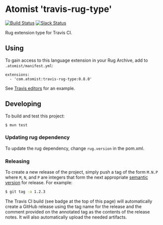 # Atomist 'travis-rug-type'

[![Build Status](https://travis-ci.org/atomist-rugs/travis-rug-type.svg?branch=master)](https://travis-ci.org/atomist-rugs/travis-rug-type)
[![Slack Status](https://join.atomist.com/badge.svg)](https://join.atomist.com)

Rug extension type for Travis CI.

## Using

To gain access to this language extension in your Rug Archive, add to `.atomist/manifest.yml`:

```
extensions:
  - 'com.atomist:travis-rug-type:0.8.0'
```

See [Travis editors](https://github.com/atomist-rugs/travis-editors) for an example.

## Developing

To build and test this project:

```
$ mvn test
```

### Updating rug dependency

To update the rug dependency, change `rug.version` in the pom.xml.

### Releasing

To create a new release of the project, simply push a tag of the form
`M.N.P` where `M`, `N`, and `P` are integers that form the next
appropriate [semantic version][semver] for release.  For example:

```sh
$ git tag -a 1.2.3
```

The Travis CI build (see badge at the top of this page) will
automatically create a GitHub release using the tag name for the
release and the comment provided on the annotated tag as the contents
of the release notes.  It will also automatically upload the needed
artifacts.

[semver]: http://semver.org

